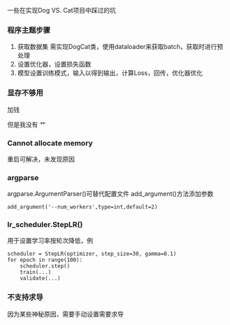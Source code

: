 一些在实现Dog VS. Cat项目中踩过的坑
<!--more-->
### 程序主题步骤
1. 获取数据集 需实现DogCat类，使用dataloader来获取batch，获取时进行预处理
2. 设置优化器，设置损失函数
3. 模型设置训练模式，输入以得到输出，计算Loss，回传，优化器优化
### 显存不够用
加钱

但是我没有 艹
### Cannot allocate memory
重启可解决，未发现原因

### argparse
argparse.ArgumentParser()可替代配置文件 add_argument()方法添加参数
```
add_argument('--num_workers',type=int,default=2)
```
### lr_scheduler.StepLR()
用于设置学习率按轮次降低，例
```
scheduler = StepLR(optimizer, step_size=30, gamma=0.1)
for epoch in range(100):
    scheduler.step()
    train(...)
    validate(...)

```
### 不支持求导
因为某些神秘原因，需要手动设置需要求导
